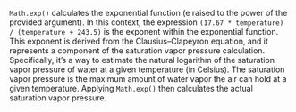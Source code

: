 `Math.exp()` calculates the exponential function (e raised to the power of the provided argument).  In this context, the expression `(17.67 * temperature) / (temperature + 243.5)` is the exponent within the exponential function. This exponent is derived from the Clausius–Clapeyron equation, and it represents a component of the saturation vapor pressure calculation.  Specifically, it’s a way to estimate the natural logarithm of the saturation vapor pressure of water at a given temperature (in Celsius). The saturation vapor pressure is the maximum amount of water vapor the air can hold at a given temperature. Applying `Math.exp()` then calculates the actual saturation vapor pressure.